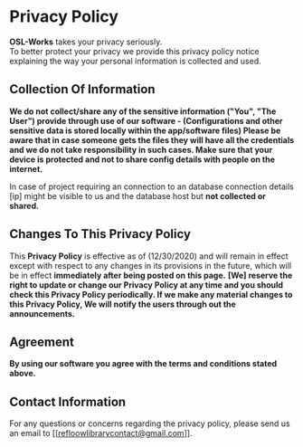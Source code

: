 # Privacy Policy

<b>OSL-Works</b> takes your privacy seriously.<br> 
To better protect your privacy we provide this privacy policy notice explaining the way your personal information is collected and used.


## Collection Of Information

<b>We do not collect/share any of the sensitive information ("You", "The User") provide through use of our software - (Configurations and other sensitive data is stored locally within the app/software files) Please be aware that in case someone gets the files they will have all the credentials and we do not take responsibility in such cases. Make sure that your device is protected and not to share config details with people on the internet.</b>

In case of project requiring an connection to an database connection details [ip] might be visible to us and the database host but <b> not collected or shared. </b>

## Changes To This Privacy Policy

This <b>Privacy Policy</b> is effective as of (12/30/2020) and will remain in effect except with respect to any changes in its provisions in the future, which will be in effect <b> immediately after being posted on this page.</b>
<b> [We] reserve the right to update or change our Privacy Policy at any time and you should check this Privacy Policy periodically. If we make any material changes to this Privacy Policy, We will notify the users through out the announcements. </b>

## Agreement

<b>By using our software you agree with the terms and conditions stated above.</b>


## Contact Information

For any questions or concerns regarding the privacy policy, please send us an email to [[refloowlibrarycontact@gmail.com]].
